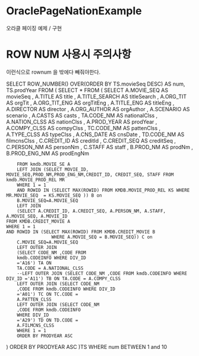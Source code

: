 # OraclePageNationExample
오라클 페이징 예제 / 구현 

# ROW NUM 사용시 주의사항
이런식으로 rownum 을 밖에다 빼줘야한다. 




SELECT ROW_NUMBER() OVER(ORDER BY TS.movieSeq DESC) AS num,  TS.prodYear FROM (
SELECT * FROM (
		SELECT 
		A.MOVIE_SEQ AS movieSeq
		, A.TITLE AS title
		,
		A.TITLE_SEARCH AS titleSearch
		, A.ORG_TIT AS orgTit
		,
		A.ORG_TIT_ENG AS orgTitEng
		, A.TITLE_ENG AS titleEng
		,
		A.DIRECTOR AS director
		, A.ORG_AUTHOR AS orgAuthor
		,
		A.SCENARIO AS scenario
		, A.CASTS AS casts
		, TA.CODE_NM AS
		nationalClss
		, A.NATION_CLSS AS nationClss
		, A.PROD_YEAR
		AS prodYear
		, A.COMPY_CLSS AS compyClss
		, TC.CODE_NM AS
		pattenClss
		, A.TYPE_CLSS AS typeClss
		, A.CNS_DATE AS
		cnsDate
		, TD.CODE_NM AS filmcnsClss
		, C.CREDIT_ID
		AS creditId
		, C.CREDIT_SEQ AS creditSeq
		,
		C.PERSON_NM AS personNm
		, C.STAFF AS staff
		, B.PROD_NM AS prodNm
		, B.PROD_ENG_NM AS prodEngNm

		FROM kmdb.MOVIE_SE A
		LEFT JOIN (SELECT MOVIE_ID, MOVIE_SEQ,PROD_NM,PROD_ENG_NM,CREDIT_ID, CREDIT_SEQ, STAFF FROM kmdb.MOVIE_PROD_REL MR 
		WHERE 1 = 1 
		AND ROWID IN (SELECT MAX(ROWID) FROM KMDB.MOVIE_PROD_REL KS WHERE  MR.MOVIE_SEQ  = KS.MOVIE_SEQ )) B on
		B.MOVIE_SEQ=A.MOVIE_SEQ
		LEFT JOIN
		(SELECT A.CREDIT_ID, A.CREDIT_SEQ, A.PERSON_NM, A.STAFF, A.MOVIE_SEQ, A.MOVIE_ID 
	FROM KMDB.CREDIT_MOVIE A
	WHERE 1 = 1
	AND ROWID IN (SELECT MAX(ROWID) FROM KMDB.CREDIT_MOVIE B
                     WHERE A.MOVIE_SEQ = B.MOVIE_SEQ)) C on
		C.MOVIE_SEQ=A.MOVIE_SEQ
		LEFT OUTER JOIN
		(SELECT CODE_NM ,CODE FROM
		kmdb.CODEINFO WHERE DIV_ID
		='A16') TA ON
		TA.CODE = A.NATIONAL_CLSS
		--LEFT OUTER JOIN (SELECT CODE_NM ,CODE FROM kmdb.CODEINFO WHERE DIV_ID ='A11') TB ON TA.CODE = A.COMPY_CLSS
		LEFT OUTER JOIN (SELECT CODE_NM
		,CODE FROM kmdb.CODEINFO WHERE DIV_ID
		='A01') TC ON TC.CODE =
		A.PATTEN_CLSS
		LEFT OUTER JOIN (SELECT CODE_NM
		,CODE FROM kmdb.CODEINFO
		WHERE DIV_ID
		='A29') TD ON TD.CODE =
		A.FILMCNS_CLSS
		WHERE 1 = 1
		ORDER BY PRODYEAR ASC 
		
)
ORDER BY PRODYEAR ASC 
		)TS 
	 WHERE num BETWEEN 1 and 10	
		

